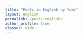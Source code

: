 ```yaml
---
title: "Posts in English by Year"
layout: english
permalink: /posts-english/
author_profile: true
classes: wide
---
```

